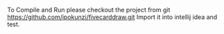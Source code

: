 To Compile and Run please checkout the project from git https://github.com/ipokunzi/fivecarddraw.git
Import it into intellij idea and test.